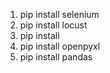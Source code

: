 1. pip install selenium
2. pip install locust
3. pip install
4. pip install openpyxl
5. pip install pandas
